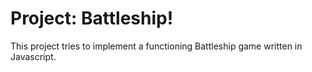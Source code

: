 # Project: Battleship!

This project tries to implement a functioning Battleship game written in Javascript.
